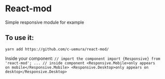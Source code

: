 # React-mod 
Simple responsive module for example

## To use it:
`yarn add https://github.com/c-uemura/react-mod/`

Inside your component: 
`
// import the component
import {Responsive} from 'react-mod';
...
// inside component
<Responsive.Mobile>only appears on mobile</Responsive.Mobile>
<Responsive.Desktop>only appears on desktop</Responsive.Desktop>
`

